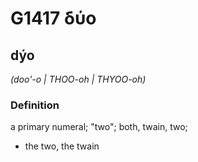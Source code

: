 # G1417 δύο

## dýo

_(doo'-o | THOO-oh | THYOO-oh)_

### Definition

a primary numeral; "two"; both, twain, two; 

- the two, the twain
